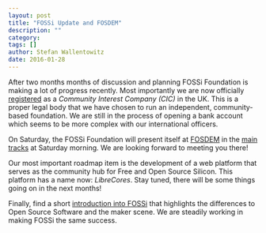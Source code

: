 ```yaml
---
layout: post
title: "FOSSi Update and FOSDEM"
description: ""
category: 
tags: []
author: Stefan Wallentowitz
date: 2016-01-28
---
```


After two months months of discussion and planning FOSSi Foundation is
making a lot of progress recently. Most importantly we are now
officially
[registered](https://beta.companieshouse.gov.uk/company/09848956) as a
*Community Interest Company (CIC)* in the UK. This is a proper legal
body that we have chosen to run an independent, community-based
foundation. We are still in the process of opening a bank account
which seems to be more complex with our international officers.

On Saturday, the FOSSi Foundation will present itself at
[FOSDEM](https://fosdem.org/2016/) in the
[main tracks](https://fosdem.org/2016/schedule/event/digital_hardware_design/)
at Saturday morning. We are looking forward to meeting you there!

Our most important roadmap item is the development of a web platform
that serves as the community hub for Free and Open Source
Silicon. This platform has a name now: *LibreCores*. Stay tuned, there
will be some things going on in the next months!

Finally, find a short [introduction into FOSSi](/fossi.html) that
highlights the differences to Open Source Software and the maker
scene. We are steadily working in making FOSSi the same success.
